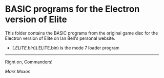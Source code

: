 # BASIC programs for the Electron version of Elite

This folder contains the BASIC programs from the original game disc for the Electron version of Elite on Ian Bell's personal website.

* [$.ELITE.bin]($.ELITE.bin) is the mode 7 loader program

---

Right on, Commanders!

_Mark Moxon_